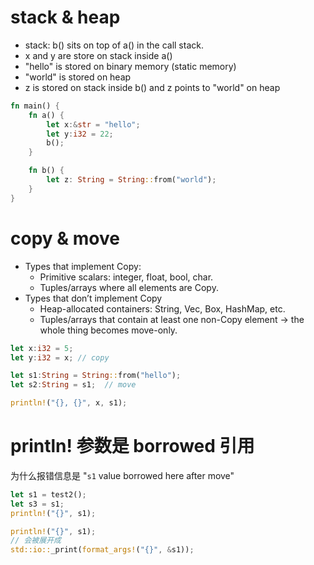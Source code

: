 # stack & heap

- stack: b() sits on top of a() in the call stack.
- x and y are store on stack inside a()
- "hello" is stored on binary memory (static memory)
- "world" is stored on heap
- z is stored on stack inside b() and z points to "world" on heap

```rs
fn main() {
    fn a() {
        let x:&str = "hello";
        let y:i32 = 22;
        b();
    }

    fn b() {
        let z: String = String::from("world");
    }
}
```

# copy & move

- Types that implement Copy:
  - Primitive scalars: integer, float, bool, char.
  - Tuples/arrays where all elements are Copy.
- Types that don’t implement Copy
  - Heap-allocated containers: String, Vec, Box, HashMap, etc.
  - Tuples/arrays that contain at least one non-Copy element → the whole thing becomes move-only.

```rs
let x:i32 = 5;
let y:i32 = x; // copy

let s1:String = String::from("hello");
let s2:String = s1;  // move

println!("{}, {}", x, s1);
```

# println! 参数是 borrowed 引用

为什么报错信息是 "`s1` value borrowed here after move"

```rs
let s1 = test2();
let s3 = s1;
println!("{}", s1);
```

```rs
println!("{}", s1);
// 会被展开成
std::io::_print(format_args!("{}", &s1));
```
